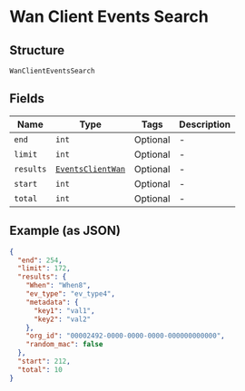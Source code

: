 
# Wan Client Events Search

## Structure

`WanClientEventsSearch`

## Fields

| Name | Type | Tags | Description |
|  --- | --- | --- | --- |
| `end` | `int` | Optional | - |
| `limit` | `int` | Optional | - |
| `results` | [`EventsClientWan`](../../doc/models/events-client-wan.md) | Optional | - |
| `start` | `int` | Optional | - |
| `total` | `int` | Optional | - |

## Example (as JSON)

```json
{
  "end": 254,
  "limit": 172,
  "results": {
    "When": "When8",
    "ev_type": "ev_type4",
    "metadata": {
      "key1": "val1",
      "key2": "val2"
    },
    "org_id": "00002492-0000-0000-0000-000000000000",
    "random_mac": false
  },
  "start": 212,
  "total": 10
}
```

